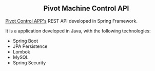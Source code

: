 <h2 align="center">Pivot Machine Control API </h2>

[Pivot Control APP's](https://github.com/amed991121/pivot-control) REST API developed in Spring Framework.

It is a application developed in Java, with the following technologies:
- Spring Boot
- JPA Persistence
- Lombok
- MySQL
- Spring Security

